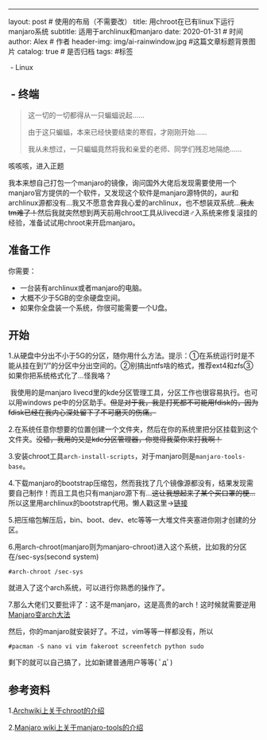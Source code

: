 

---
layout:     post   				    # 使用的布局（不需要改）
title:      用chroot在已有linux下运行manjaro系统
subtitle:   适用于archlinux和manjaro
date:       2020-01-31 				# 时间
author:     Alex 						# 作者
header-img: img/ai-rainwindow.jpg 	#这篇文章标题背景图片
catalog: true 						# 是否归档
tags:								#标签

​    - Linux

​    - 终端
---


> 这一切的一切都得从一只蝙蝠说起......
>
> 由于这只蝙蝠，本来已经快要结束的寒假，才刚刚开始......
>
> 我从未想过，一只蝙蝠竟然将我和亲爱的老师、同学们残忍地隔绝......

咳咳咳，进入正题

我本来想自己打包一个manjaro的镜像，询问国外大佬后发现需要使用一个manjaro官方提供的一个软件，又发现这个软件是manjaro源特供的，aur和archlinux源都没有...我又不愿意舍弃我心爱的archlinux，也不想装双系统...~~我太tm难了！~~然后我就突然想到两天前用chroot工具从livecd进♂入系统来修复滚挂的经验，准备试试用chroot来开启manjaro。

## 准备工作

你需要：

- 一台装有archlinux或者manjaro的电脑。
- 大概不少于5GB的空余硬盘空间。
- 如果你全盘装一个系统，你很可能需要一个U盘。

## 开始

1.从硬盘中分出不小于5G的分区，随你用什么方法。提示：①在系统运行时是不能从挂在到“/”的分区中分出空间的。②别搞出ntfs啥的格式，推荐ext4和zfs③如果你把系统格式化了...怪我咯？

​	我使用的是manjaro livecd里的kde分区管理工具，分区工作也很容易执行。也可以用windows pe中的分区助手。~~但是对于我，我是打死都不可能用fdisk的，因为fdisk已经在我内心深处留下了不可磨灭的伤痛。~~    

2.在系统任意你想要的位置创建一个文件夹，然后在你的系统里把分区挂载到这个文件夹。~~没错，我用的又是kde分区管理器，你觉得我菜你来打我啊！~~    

3.安装chroot工具`arch-install-scripts`，对于manjaro则是`manjaro-tools-base`。    

4.下载manjaro的bootstrap压缩包，然而我找了几个镜像源都没有，结果发现需要自己制作！而且工具也只有manjaro源下有...~~这让我想起来了某个买口罩的梗...~~所以这里用archlinux的bootstrap代用。懒人戳这里→[链接](https://mirrors.ustc.edu.cn/archlinux/iso/2020.01.01/)    

5.把压缩包解压后，bin、boot、dev、etc等等一大堆文件夹塞进你刚才创建的分区。

6.用arch-chroot(manjaro则为manjaro-chroot)进入这个系统，比如我的分区在/sec-sys(second system)

```
#arch-chroot /sec-sys
```

就进入了这个arch系统，可以进行你熟悉的操作了。

7.那么大佬们又要批评了：这不是manjaro，这是高贵的arch！这时候就需要逆用[Manjaro变arch大法](https://alexander-huang.github.io/2019/08/16/%E8%AE%B0%E4%B8%80%E6%AC%A1manjaro%E5%8F%98arch%E7%9A%84%E5%A5%87%E5%A6%99%E7%BB%8F%E5%8E%86/)

然后，你的manjaro就安装好了。不过，vim等等一样都没有，所以

```
#pacman -S nano vi vim fakeroot screenfetch python sudo
```

剩下的就可以自己搞了，比如新建普通用户等等( ﾟдﾟ)

## 参考资料

1.[Archwiki上关于chroot的介绍](https://wiki.archlinux.org/index.php/Chroot)

2.[Manjaro wiki上关于manjaro-tools的介绍](https://wiki.manjaro.org/index.php?title=Manjaro-tools)
